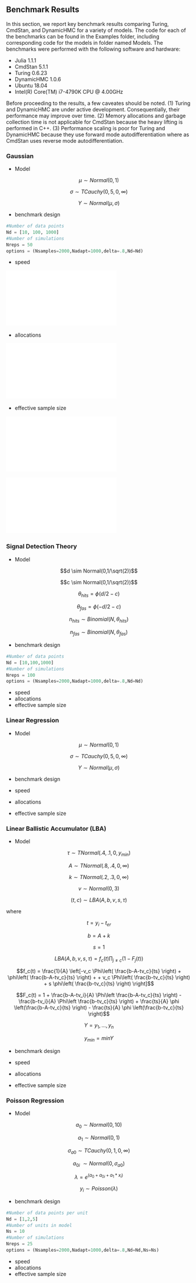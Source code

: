## Benchmark Results
In this section, we report key benchmark results comparing Turing, CmdStan, and DynamicHMC for a variety of models. The code for each of the benchmarks can be found in the Examples folder, including corresponding code for the models in folder named Models. The benchmarks were performed with the following software and hardware:

* Julia 1.1.1
* CmdStan 5.1.1
* Turing 0.6.23
* DynamicHMC 1.0.6
* Ubuntu 18.04
* Intel(R) Core(TM) i7-4790K CPU @ 4.00GHz

Before proceeding to the results, a few caveates should be noted. (1) Turing and DynamicHMC are under active development. Consequentially, their performance may improve over time. (2) Memory allocations and garbage collection time is not applicable for CmdStan because the heavy lifting is performed in C++. (3) Performance scaling is poor for Turing and DynamicHMC because they use forward mode autodifferentiation where as CmdStan uses reverse mode autodifferentiation.

### Gaussian

* Model

```math
\mu \sim Normal(0,1)
```
```math
\sigma \sim TCauchy(0,5,0,\infty)
```
```math
Y \sim Normal(\mu,\sigma)
```

* benchmark design

```julia
#Number of data points
Nd = [10, 100, 1000]
#Number of simulations
Nreps = 50
options = (Nsamples=2000,Nadapt=1000,delta=.8,Nd=Nd)
```

* speed

![Gaussian_Speed](../../Examples/Gaussian/results/summary_time.pdf)

* allocations

![Gaussian_Allocations](../../Examples/Gaussian/results/summary_allocations.pdf)

* effective sample size

![Gaussian_MuESS](../../Examples/Gaussian/results/density_mu_ess.pdf)

![Gaussian_SigmaESS](../../Examples/Gaussian/results/density_sigma_ess.pdf)

### Signal Detection Theory

* Model

```math
d \sim Normal(0,1/\sqrt(2))
```
```math
c \sim Normal(0,1/\sqrt(2))
```
```math
\theta_{hits} = ϕ(d/2-c)
```
```math
\theta_{fas} = ϕ(-d/2-c)
```
```math
n_{hits} \sim Binomial(N,\theta_{hits})
```
```math
n_{fas} \sim Binomial(N,\theta_{fas})
```

* benchmark design

```julia
#Number of data points
Nd = [10,100,1000]
#Number of simulations
Nreps = 100
options = (Nsamples=2000,Nadapt=1000,delta=.8,Nd=Nd)
```

* speed
* allocations
* effective sample size

### Linear Regression

* Model

```math
\mu \sim Normal(0,1)
```
```math
\sigma \sim TCauchy(0,5,0,\infty)
```
```math
Y \sim Normal(\mu,\sigma)
````

* benchmark design

* speed
* allocations
* effective sample size

### Linear Ballistic Accumulator (LBA)

* Model

```math
\tau \sim TNormal(.4,.1,0,y_{min})
```
```math
A \sim TNormal(.8,.4,0,\infty)
```
```math
k \sim TNormal(.2,.3,0,\infty)
```
```math
v \sim Normal(0,3)
```
```math
(t,c) \sim LBA(A,b,v,s,\tau)
```

where

```math
t = y_i - t_{er}
```
```math
b = A + k
```
```math
s = 1
```
```math
LBA(A,b,v,s,\tau) = f_c(t)\prod_{j \neq c} (1-F_j(t))
```
```math
f_c(t) = \frac{1}{A} \left[-v_c \Phi\left( \frac{b-A-tv_c}{ts} \right) + \phi\left( \frac{b-A-tv_c}{ts} \right) +
+ v_c \Phi\left( \frac{b-tv_c}{ts} \right) + s \phi\left( \frac{b-tv_c}{ts} \right) \right]
```
```math
F_c(t) = 1 + \frac{b-A-tv_i}{A}  \Phi\left \frac{b-A-tv_c}{ts} \right) - \frac{b-tv_i}{A}  \Phi\left \frac{b-tv_c}{ts} \right) + \frac{ts}{A} \phi \left(\frac{b-A-tv_c}{ts} \right) - \frac{ts}{A} \phi \left(\frac{b-tv_c}{ts} \right)
```
```math
Y = {y_1,...,y_n}
```
```math
y_{min} = min{Y}
```

* benchmark design

* speed
* allocations
* effective sample size

### Poisson Regression

* Model

```math
a_0 \sim Normal(0,10)
```
```math
a_1 \sim Normal(0,1)
```
```math
\sigma_{a0} \sim TCauchy(0,1,0,\infty)
```
```math
a_{0i} ~ \sim Normal(0,\sigma_{a0})
```
```math
\lambda = e^(a_0 + a_{0i} + a_1*x_i)
```
```math
y_i \sim Poisson(\lambda)
```

* benchmark design

```julia
#Number of data points per unit
Nd = [1,2,5]
#Number of units in model
Ns = 10
#Number of simulations
Nreps = 25
options = (Nsamples=2000,Nadapt=1000,delta=.8,Nd=Nd,Ns=Ns)
```

* speed
* allocations
* effective sample size
